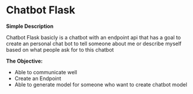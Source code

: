 <h1> Chatbot Flask </h1>

<b> Simple Description </b>
<p>Chatbot Flask basicly is a chatbot with an endpoint api that has a goal to 
create an personal chat bot to tell someone about me or describe myself
based on what people ask for to this chatbot</p>

<b> The Objective:</b>
<ul>
    <li> Able to communicate well </li>
    <li> Create an Endpoint </li>
    <li> Able to generate model for someone who want to create chatbot model </li>
</ul>